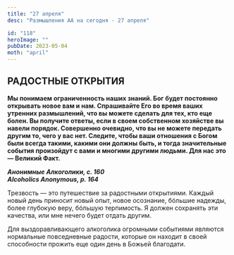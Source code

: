 ```yaml
---
title: "27 апреля"
desc: "Размышления АА на сегодня - 27 апреля"

id: "118"
heroImage: ""
pubDate: 2023-05-04
moth: "april"
---
```


## РАДОСТНЫЕ ОТКРЫТИЯ

**Мы понимаем ограниченность наших знаний. Бог будет постоянно открывать новое
вам и нам. Спрашивайте Его во время ваших утренних размышлений, что вы можете
сделать для тех, кто еще болен. Вы получите ответы, если в своем собственном
хозяйстве вы навели порядок. Совершенно очевидно, что вы не можете передать
другим то, чего у вас нет. Следите, чтобы ваши отношения с Богом были всегда
такими, какими они должны быть, и тогда значительные события произойдут с вами
и многими другими людьми. Для нас это — Великий Факт.**

**_Анонимные Алкоголики, с. 160  
Alcoholics Anonymous, p. 164_**

Трезвость — это путешествие за радостными открытиями. Каждый новый день
приносит новый опыт, новое осознание, бóльшие надежды, более глубокую веру,
бóльшую терпимость. Я должен сохранять эти качества, или мне нечего будет
отдать другим.

Для выздоравливающего алкоголика огромными событиями являются нормальные
повседневные радости, которые он находит в своей способности прожить еще один
день в Божьей благодати.
